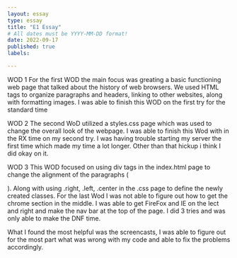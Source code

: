 ```yaml
---
layout: essay
type: essay
title: "E1 Essay"
# All dates must be YYYY-MM-DD format!
date: 2022-09-17
published: true
labels:

---
```



WOD 1
For the first WOD the main focus was greating a basic functioning web page that talked about the history of web browsers. We used HTML tags to organize paragraphs and headers, linking to other websites, along with formatting images. I was able to finish this WOD on the first try for the standard time 

WOD 2
The second WoD utilized a styles.css page which was used to change the overall look of the webpage. I was able to finish this Wod with in the RX time on my second try. I was having trouble starting my server the first time which made my time a lot longer. Other than that hickup i think I did okay on it.

WOD 3
This WOD focused on using div tags in the index.html page to change the alignment of the paragraphs (<div></div>). Along with using .right, .left, .center in the .css page to define the newly created classes. For the last Wod I was not able to figure out how to get the chrome section in the middle. I was able to get FireFox and IE on the lect and right and make the nav bar at the top of the page. I did 3 tries and was only able to make the DNF time. 

What I found the most helpful was the screencasts, I was able to figure out for the most part what was wrong with my code and able to fix the problems accordingly. 


